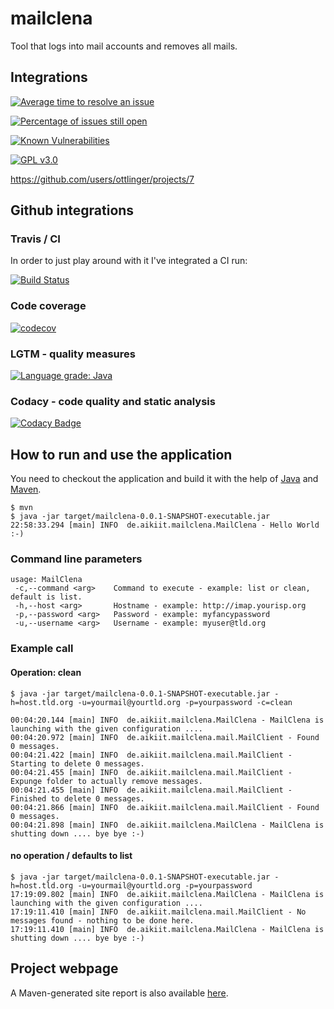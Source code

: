 # mailclena
Tool that logs into mail accounts and removes all mails.

## Integrations

[![Average time to resolve an issue](http://isitmaintained.com/badge/resolution/ottlinger/mailclena.svg)](http://isitmaintained.com/project/ottlinger/mailclena "Average time to resolve an issue")

[![Percentage of issues still open](http://isitmaintained.com/badge/open/ottlinger/mailclena.svg)](http://isitmaintained.com/project/ottlinger/mailclena "Percentage of issues still open")

[![Known Vulnerabilities](https://snyk.io/test/github/ottlinger/mailclena/badge.svg)](https://snyk.io/test/github/ottlinger/mailclena)

[![GPL v3.0](https://img.shields.io/github/license/ottlinger/mailclena.svg)](https://www.gnu.org/licenses/gpl-3.0.en.html)

https://github.com/users/ottlinger/projects/7

## Github integrations
### Travis / CI

In order to just play around with it I've integrated a CI run:

[![Build Status](https://travis-ci.org/ottlinger/mailclena.svg?branch=master)](https://travis-ci.org/ottlinger/mailclena)

### Code coverage

[![codecov](https://codecov.io/gh/ottlinger/mailclena/branch/master/graph/badge.svg)](https://codecov.io/gh/ottlinger/mailclena)

### LGTM - quality measures

[![Language grade: Java](https://img.shields.io/lgtm/grade/java/g/ottlinger/mailclena.svg?logo=lgtm&logoWidth=18)](https://lgtm.com/projects/g/ottlinger/mailclena/context:java)

### Codacy - code quality and static analysis

[![Codacy Badge](https://api.codacy.com/project/badge/Grade/c8fc0c6ef3d14192a2a8f84a670ccb92)](https://www.codacy.com/app/github_25/mailclena)

## How to run and use the application

You need to checkout the application and build it with the help of [Java](https://java.sun.com) and [Maven](https://maven.apache.org/).

```
$ mvn
$ java -jar target/mailclena-0.0.1-SNAPSHOT-executable.jar
22:58:33.294 [main] INFO  de.aikiit.mailclena.MailClena - Hello World :-)
```

### Command line parameters
```
usage: MailClena
 -c,--command <arg>    Command to execute - example: list or clean, default is list.
 -h,--host <arg>       Hostname - example: http://imap.yourisp.org
 -p,--password <arg>   Password - example: myfancypassword
 -u,--username <arg>   Username - example: myuser@tld.org
```

### Example call

#### Operation: clean
```
$ java -jar target/mailclena-0.0.1-SNAPSHOT-executable.jar -h=host.tld.org -u=yourmail@yourtld.org -p=yourpassword -c=clean

00:04:20.144 [main] INFO  de.aikiit.mailclena.MailClena - MailClena is launching with the given configuration ....
00:04:20.972 [main] INFO  de.aikiit.mailclena.mail.MailClient - Found 0 messages.
00:04:21.422 [main] INFO  de.aikiit.mailclena.mail.MailClient - Starting to delete 0 messages.
00:04:21.455 [main] INFO  de.aikiit.mailclena.mail.MailClient - Expunge folder to actually remove messages.
00:04:21.455 [main] INFO  de.aikiit.mailclena.mail.MailClient - Finished to delete 0 messages.
00:04:21.866 [main] INFO  de.aikiit.mailclena.mail.MailClient - Found 0 messages.
00:04:21.898 [main] INFO  de.aikiit.mailclena.MailClena - MailClena is shutting down .... bye bye :-)
```

#### no operation / defaults to list
```
$ java -jar target/mailclena-0.0.1-SNAPSHOT-executable.jar -h=host.tld.org -u=yourmail@yourtld.org -p=yourpassword
17:19:09.802 [main] INFO  de.aikiit.mailclena.MailClena - MailClena is launching with the given configuration ....
17:19:11.410 [main] INFO  de.aikiit.mailclena.mail.MailClient - No messages found - nothing to be done here.
17:19:11.410 [main] INFO  de.aikiit.mailclena.MailClena - MailClena is shutting down .... bye bye :-)
```

## Project webpage

A Maven-generated site report is also available [here](https://ottlinger.github.io/mailclena/).
